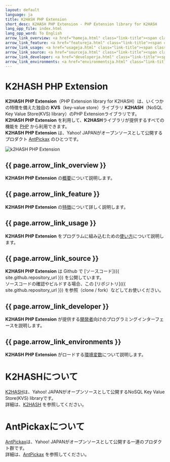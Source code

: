 ```yaml
---
layout: default
language: ja
title: K2HASH PHP Extension
short_desc: K2HASH PHP Extension - PHP Extension library for K2HASH
lang_opp_file: index.html
lang_opp_word: To English
arrow_link_overview: <a href="homeja.html" class="link-title"><span class="arrow-base link-arrow-right"></span>概要</a>
arrow_link_feature: <a href="featureja.html" class="link-title"><span class="arrow-base link-arrow-right"></span>特徴</a>
arrow_link_usage: <a href="usageja.html" class="link-title"><span class="arrow-base link-arrow-right"></span>使い方</a>
arrow_link_source: <a href="sourceja.html" class="link-title"><span class="arrow-base link-arrow-right"></span>ソースコード</a>
arrow_link_developer: <a href="developerja.html" class="link-title"><span class="arrow-base link-arrow-right"></span>開発者</a>
arrow_link_environments: <a href="environmentsja.html" class="link-title"><span class="arrow-base link-arrow-right"></span>環境変数</a>
---
```


# **K2HASH PHP Extension**
**K2HASH PHP Extension**（PHP Extension library for K2HASH）は、いくつかの特徴を備えた独自の **KVS**（key-value store）ライブラリ **K2HASH**（NoSQL Key Value Store(KVS) library）のPHP Extensionライブラリです。  
**K2HASH PHP Extension** を利用して、**K2HASH**ライブラリが提供するすべての機能を [PHP](https://www.php.net/) から利用できます。  
**K2HASH PHP Extension** は、Yahoo! JAPANがオープンソースとして公開するプロダクト [AntPickax](https://antpick.ax/indexja.html) のひとつです。  

![k2HASH PHP Extension](images/top_k2hash_pxpext.png)

## {{ page.arrow_link_overview }}
**K2HASH PHP Extension** の[概要](homeja.html)について説明します。  

## {{ page.arrow_link_feature }}
**K2HASH PHP Extension** の[特徴](featureja.html)について詳しく説明します。  

## {{ page.arrow_link_usage }}
**K2HASH PHP Extension** をプログラムに組み込むための[使い方](usageja.html)について説明します。  

## {{ page.arrow_link_source }}
**K2HASH PHP Extension** は Github で [ソースコード]({{ site.github.repository_url }}) を公開しています。  
ソースコードの確認やビルドする場合、この [リポジトリ]({{ site.github.repository_url }}) を参照（clone / fork）などしてお使いください。  

## {{ page.arrow_link_developer }}
**K2HASH PHP Extension** が提供する[開発者](developerja.html)向けのプログラミングインターフェースを説明します。

## {{ page.arrow_link_environments }}
**K2HASH PHP Extension** がロードする[環境変数](environmentsja.html)について説明します。

# **K2HASHについて**
[K2HASH](https://k2hash.antpick.ax/indexja.html)は、Yahoo! JAPANがオープンソースとして公開するNoSQL Key Value Store(KVS) libraryです。  
詳細は、[K2HASH](https://k2hash.antpick.ax/indexja.html) を参照してください。

# **AntPickaxについて**
[AntPickax](https://antpick.ax/indexja.html)は、Yahoo! JAPANがオープンソースとして公開する一連のプロダクト群です。  
詳細は、[AntPickax](https://antpick.ax/indexja.html) を参照してください。

